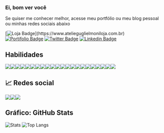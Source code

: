 ### Ei, bom ver você 

Se quiser me conhecer melhor, acesse meu portfólio ou meu blog pessoal ou minhas redes sociais abaixo


[![Loja Badge](https://img.shields.io/badge/Ecommerce-Loja-111111?style="plastic"&logo="Shopify"&logoColor="grren")](https://www.atelieguglielmoniloja.com.br)
[![Portifolio Badge](https://img.shields.io/badge/Portfolio-HomePage-0000AA)](https://allansouza.weebly.com)
[![Twitter Badge](https://img.shields.io/badge/-Twitter-1ca0f1?style=flat-square&labelColor=1ca0f1&logo=twitter&logoColor=white&link=https://twitter.com/fsclaro)](https://www.instagram.com/allan.guglielmoni/)
[![Linkedin Badge](https://img.shields.io/badge/-instagram-red?style=flat-square&logo=instagram&logoColor=white&link=https://www.instagram.com/allan.guglielmoni/)](https://www.instagram.com/allan.guglielmoni/)

## Habilidades
<img src="https://img.shields.io/badge/javascript%20-%23323330.svg?&style=for-the-badge&logo=javascript&logoColor=%23F7DF1E"/><img src="https://img.shields.io/badge/html5%20-%23E34F26.svg?&style=for-the-badge&logo=html5&logoColor=white"/><img src="https://img.shields.io/badge/css3%20-%231572B6.svg?&style=for-the-badge&logo=css3&logoColor=white"/><img src="https://img.shields.io/badge/php-%23777BB4.svg?&style=for-the-badge&logo=php&logoColor=white"/><img src="https://img.shields.io/badge/markdown-%23000000.svg?&style=for-the-badge&logo=markdown&logoColor=white"/><img src="https://img.shields.io/badge/jquery%20-%230769AD.svg?&style=for-the-badge&logo=jquery&logoColor=white"/><img src="https://img.shields.io/badge/git%20-%23F05033.svg?&style=for-the-badge&logo=git&logoColor=white"/><img src="https://img.shields.io/badge/apache%20-%23D42029.svg?&style=for-the-badge&logo=apache&logoColor=white"/><img src="https://img.shields.io/badge/mysql-%2300f.svg?&style=for-the-badge&logo=mysql&logoColor=white"/><img src="https://img.shields.io/badge/Angular-DD0031.svg?&style=for-the-badge&logo=Angular&logoColor=white"/><img src="https://img.shields.io/badge/Python-3776AB.svg?&style=for-the-badge&logo=Python&logoColor=white"/><img src="https://img.shields.io/badge/MongoDB-347A248.svg?&style=for-the-badge&logo=MongoDb&logoColor=white"/><img src="https://img.shields.io/badge/Java-007396.svg?&style=for-the-badge&logo=Spring&logoColor=white"/><img src="https://img.shields.io/badge/github%20-%23121011.svg?&style=for-the-badge&logo=github&logoColor=white"/><img src="https://img.shields.io/badge/Spring-6D833F.svg?&style=for-the-badge&logo=Spring&logoColor=white"/><img src="https://img.shields.io/badge/C-A8b9CC.svg?&style=for-the-badge&logo=C&logoColor=white"/><img src="https://img.shields.io/badge/Apache Maven-C71A36.svg?&style=for-the-badge&logo=Apache-Maven&logoColor=white"/><img src="https://img.shields.io/badge/Adobe Dreamweaver-FF61F6.svg?&style=for-the-badge&logo=Adobe-Dreamweaver&logoColor=white"/><img src="https://img.shields.io/badge/typescript%20-%23007ACC.svg?&style=for-the-badge&logo=typescript&logoColor=white"/><img src="https://img.shields.io/badge/NPM-CB3837.svg?&style=for-the-badge&logo=NPM&logoColor=white"/><img src="https://img.shields.io/badge/Node.js-339933.svg?&style=for-the-badge&logo=Node.js&logoColor=white"/><img src="https://img.shields.io/badge/Flask-000.svg?&style=for-the-badge&logo=Flask&logoColor=white"/>



## :chart_with_upwards_trend: Redes social
<img src="https://img.shields.io/badge/Discord-7289DA.svg?&style=for-the-badge&logo=Discord&logoColor=white"/><img src="https://img.shields.io/badge/instagram-E4405F.svg?&style=for-the-badge&logo=instagram&logoColor=white"/><img src="https://img.shields.io/badge/Pinterest-8D031C.svg?&style=for-the-badge&logo=Pinterest&logoColor=white"/>


## Gráfico: GitHub Stats
![Stats](https://github-readme-stats.vercel.app/api?username=allanfs1&show_icons=true&include_all_commits)
![Top Langs](https://github-readme-stats.vercel.app/api/top-langs/?username=allanfs1&layout=compact)

